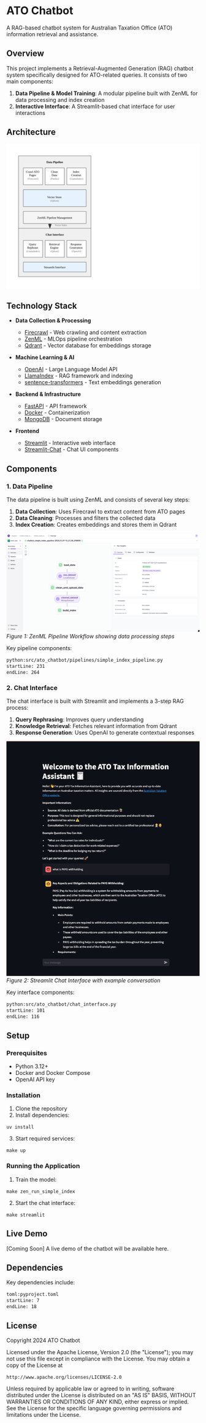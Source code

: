 # ATO Chatbot

A RAG-based chatbot system for Australian Taxation Office (ATO) information retrieval and assistance.

## Overview

This project implements a Retrieval-Augmented Generation (RAG) chatbot system specifically designed for ATO-related queries. It consists of two main components:

1. **Data Pipeline & Model Training**: A modular pipeline built with ZenML for data processing and index creation
2. **Interactive Interface**: A Streamlit-based chat interface for user interactions

## Architecture

![System Architecture](./docs/architecture.svg)

## Technology Stack

- **Data Collection & Processing**
  - [Firecrawl](https://github.com/brave-experiments/firecrawl) - Web crawling and content extraction
  - [ZenML](https://zenml.io/) - MLOps pipeline orchestration
  - [Qdrant](https://qdrant.tech/) - Vector database for embeddings storage

- **Machine Learning & AI**
  - [OpenAI](https://openai.com/) - Large Language Model API
  - [LlamaIndex](https://www.llamaindex.ai/) - RAG framework and indexing
  - [sentence-transformers](https://www.sbert.net/) - Text embeddings generation

- **Backend & Infrastructure**
  - [FastAPI](https://fastapi.tiangolo.com/) - API framework
  - [Docker](https://www.docker.com/) - Containerization
  - [MongoDB](https://www.mongodb.com/) - Document storage

- **Frontend**
  - [Streamlit](https://streamlit.io/) - Interactive web interface
  - [Streamlit-Chat](https://streamlit.io/components) - Chat UI components

## Components

### 1. Data Pipeline

The data pipeline is built using ZenML and consists of several key steps:

1. **Data Collection**: Uses Firecrawl to extract content from ATO pages
2. **Data Cleaning**: Processes and filters the collected data
3. **Index Creation**: Creates embeddings and stores them in Qdrant

![Data Pipeline Flow](./docs/pipeline_flow.png)
*Figure 1: ZenML Pipeline Workflow showing data processing steps*

Key pipeline components:

```
python:src/ato_chatbot/pipelines/simple_index_pipeline.py
startLine: 231
endLine: 264
```


### 2. Chat Interface

The chat interface is built with Streamlit and implements a 3-step RAG process:

1. **Query Rephrasing**: Improves query understanding
2. **Knowledge Retrieval**: Fetches relevant information from Qdrant
3. **Response Generation**: Uses OpenAI to generate contextual responses

![Chat Interface Screenshot](./docs/chat_interface.png)
*Figure 2: Streamlit Chat Interface with example conversation*

Key interface components:

```
python:src/ato_chatbot/chat_interface.py
startLine: 101
endLine: 116
```

## Setup

### Prerequisites

- Python 3.12+
- Docker and Docker Compose
- OpenAI API key

### Installation

1. Clone the repository
2. Install dependencies:

```
uv install
```

3. Start required services:

```
make up
```


### Running the Application

1. Train the model:

```
make zen_run_simple_index
```


2. Start the chat interface:

```
make streamlit
```


## Live Demo

[Coming Soon] A live demo of the chatbot will be available here.

## Dependencies

Key dependencies include:

```
toml:pyproject.toml
startLine: 7
endLine: 18
```


## License

Copyright 2024 ATO Chatbot

Licensed under the Apache License, Version 2.0 (the "License");
you may not use this file except in compliance with the License.
You may obtain a copy of the License at

    http://www.apache.org/licenses/LICENSE-2.0

Unless required by applicable law or agreed to in writing, software
distributed under the License is distributed on an "AS IS" BASIS,
WITHOUT WARRANTIES OR CONDITIONS OF ANY KIND, either express or implied.
See the License for the specific language governing permissions and
limitations under the License.